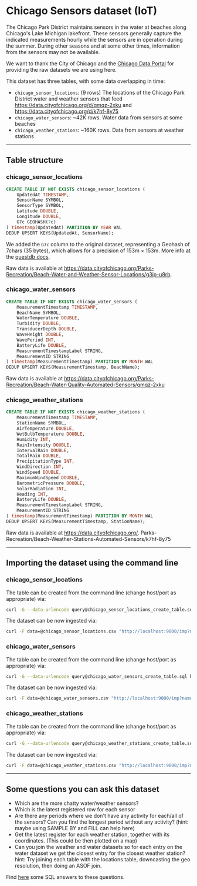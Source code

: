 # Chicago Sensors dataset (IoT)

The Chicago Park District maintains sensors in the water at beaches along Chicago's Lake Michigan lakefront. These
sensors generally capture the indicated measurements hourly while the sensors are in operation during the summer. During
 other seasons and at some other times, information from the sensors may not be available.

We want to thank the City of Chicago and the [Chicago Data Portal](https://data.cityofchicago.org/) for providing the
raw datasets we are using here.

This dataset has three tables, with some data overlapping in time:

* `chicago_sensor_locations`: (9 rows) The locations of the Chicago Park District water and weather sensors that feed https://data.cityofchicago.org/d/qmqz-2xku and https://data.cityofchicago.org/d/k7hf-8y75
* `chicago_water_sensors`: ~42K rows. Water data from sensors at some beaches
* `chicago_weather_stations`: ~160K rows. Data from sensors at weather stations

---

##  Table structure

### chicago_sensor_locations

```sql
CREATE TABLE IF NOT EXISTS chicago_sensor_locations (
    UpdatedAt TIMESTAMP,
    SensorName SYMBOL,
    SensorType SYMBOL,
    Latitude DOUBLE,
    Longitude DOUBLE,
    G7c GEOHASH(7c)
) timestamp(UpdatedAt) PARTITION BY YEAR WAL
DEDUP UPSERT KEYS(UpdatedAt, SensorName);
```

We added the `G7c` column to the original dataset, representing a Geohash of 7chars (35 bytes), which allows for
a precision of 153m × 153m. More info at the [questdb docs](https://questdb.io/docs/concept/geohashes/).

Raw data is available at https://data.cityofchicago.org/Parks-Recreation/Beach-Water-and-Weather-Sensor-Locations/g3ip-u8rb.

### chicago_water_sensors

```sql
CREATE TABLE IF NOT EXISTS chicago_water_sensors (
    MeasurementTimestamp TIMESTAMP,
    BeachName SYMBOL,
    WaterTemperature DOUBLE,
    Turbidity DOUBLE,
    TransducerDepth DOUBLE,
    WaveHeight DOUBLE,
    WavePeriod INT,
    BatteryLife DOUBLE,
    MeasurementTimestampLabel STRING,
    MeasurementID STRING
) timestamp(MeasurementTimestamp) PARTITION BY MONTH WAL
DEDUP UPSERT KEYS(MeasurementTimestamp, BeachName);
```

Raw data is available at https://data.cityofchicago.org/Parks-Recreation/Beach-Water-Quality-Automated-Sensors/qmqz-2xku

### chicago_weather_stations

```sql
CREATE TABLE IF NOT EXISTS chicago_weather_stations (
    MeasurementTimestamp TIMESTAMP,
    StationName SYMBOL,
    AirTemperature DOUBLE,
    WetBulbTemperature DOUBLE,
    Humidity INT,
    RainIntensity DOUBLE,
    IntervalRain DOUBLE,
    TotalRain DOUBLE,
    PrecipitationType INT,
    WindDirection INT,
    WindSpeed DOUBLE,
    MaximumWindSpeed DOUBLE,
    BarometricPressure DOUBLE,
    SolarRadiation INT,
    Heading INT,
    BatteryLife DOUBLE,
    MeasurementTimestampLabel STRING,
    MeasurementID STRING
) timestamp(MeasurementTimestamp) PARTITION BY MONTH WAL
DEDUP UPSERT KEYS(MeasurementTimestamp, StationName);
```

Raw data is available at https://data.cityofchicago.org/. Parks-Recreation/Beach-Weather-Stations-Automated-Sensors/k7hf-8y75

---

## Importing the dataset using the command line

### chicago_sensor_locations

The table can be created from the command line (change host/port as appropriate) via:
```bash
curl -G --data-urlencode query@chicago_sensor_locations_create_table.sql http://localhost:9000/exec
```

The dataset can be now ingested via:
```bash
curl -F data=@chicago_sensor_locations.csv "http://localhost:9000/imp?name=chicago_sensor_locations"
```


### chicago_water_sensors

The table can be created from the command line (change host/port as appropriate) via:
```bash
curl -G --data-urlencode query@chicago_water_sensors_create_table.sql http://localhost:9000/exec
```

The dataset can be now ingested via:
```bash
curl -F data=@chicago_water_sensors.csv "http://localhost:9000/imp?name=chicago_water_sensors"
```

### chicago_weather_stations

The table can be created from the command line (change host/port as appropriate) via:
```bash
curl -G --data-urlencode query@chicago_weather_stations_create_table.sql http://localhost:9000/exec
```

The dataset can be now ingested via:
```bash
curl -F data=@chicago_weather_stations.csv "http://localhost:9000/imp?name=chicago_weather_stations"
```

---

## Some questions you can ask this dataset

* Which are the more chatty water/weather sensors?
* Which is the latest registered row for each sensor
* Are there any periods where we don't have any activity for each/all of the sensors? Can you find the longest period
without any activity? (hint: maybe using SAMPLE BY and FILL can help here)
* Get the latest register for each weather station, together with its coordinates. (This could be then plotted on a map)
* Can you join the weather and water datasets so for each entry on the water dataset we get the closest entry for the
closest weather station? hint: Try joining each table with the locations table, downcasting the geo resolution, then
doing an ASOF join.

Find [here](./chicago_sample_queries.sql) some SQL answers to these questions.


